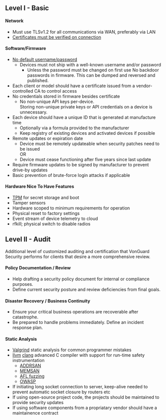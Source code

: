 ## Level I - Basic
#### Network
* Must use TLSv1.2 for all communications via WAN, preferably via LAN
* [Certificates must be verified on connection](https://en.wikipedia.org/wiki/X.509#Certificates)

#### Software/Firmware
* [No default username/password](http://www.csoonline.com/article/3126924/security/here-are-the-61-passwords-that-powered-the-mirai-iot-botnet.html)  
    * Devices must not ship with a well-known username and/or password
        * Unless the password must be changed on first use
    No backdoor passwords in firmware. This can be dumped and reversed and published.
* Each client or model should have a certificate issued from a vendor-controlled CA to control access
* No credentials stored in firmware besides certificate
    * No non-unique API keys per-device.  
    Storing non-unique private keys or API credentials on a device is unnecessary.
* Each device should have a unique ID that is generated at manufacture time
    * Optionally via a formula provided to the manufacturer
    * Keep registry of existing devices and activated devices if possible
* Remote updates or expiration date
    * Device must be remotely updateable when security patches need to be issued  
    OR  
    * Device must cease functioning after five years since last update  
* Require firmware updates to be signed by manufacturer to prevent drive-by updates
* Basic prevention of brute-force login attacks if applicable

#### Hardware Nice To Have Features
* [TPM](https://en.wikipedia.org/wiki/Trusted_Platform_Module) for secret storage and boot
* Tamper sensors
* Hardware scoped to minimum requirements for operation
* Physical reset to factory settings
* Event stream of device telemetry to cloud
* rfkill; physical switch to disable radios

## Level II - Audit
Additional level of customized auditing and certification that VonGuard Security performs for clients that desire a more comprehensive review.

#### Policy Documentation / Review
* Help drafting a security policy document for internal or compliance purposes.
* Define current security posture and review deficiencies from final goals.

#### Disaster Recovery / Business Continuity
* Ensure your critical business operations are recoverable after catastrophe.
* Be prepared to handle problems immediately. Define an incident response plan.

#### Static Analysis
* [Valgrind](http://valgrind.org/) static analysis for common programmer mistakes
* [llvm](http://llvm.org/) [clang](https://clang.llvm.org/) advanced C compiler with support for run-time safety instrumentation
   * [ADDRSAN](https://clang.llvm.org/docs/AddressSanitizer.html)
   * [MEMSAN](https://clang.llvm.org/docs/MemorySanitizer.html)
   * [AFL fuzzing](http://lcamtuf.coredump.cx/afl/)
   * [OWASP](https://www.owasp.org/index.php/Category:OWASP_Top_Ten_Project)
* If initiating long socket connection to server, keep-alive needed to prevent automatic socket closure by routers etc
* If using open-source project code, the projects should be maintained to provide security updates
* If using software components from a propriatary vendor should have a maintainence contract
